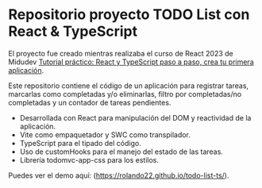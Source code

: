 # Repositorio proyecto TODO List con React & TypeScript

El proyecto fue creado mientras realizaba el curso de React 2023 de Midudev [Tutorial práctico: React y TypeScript paso a paso, crea tu primera aplicación](https://www.youtube.com/@midulive).

Este repositorio contiene el código de un aplicación para registrar tareas, marcarlas como completadas y/o eliminarlas, filtro por completadas/no completadas y un contador de tareas pendientes.

- Desarrollada con React para manipulación del DOM y reactividad de la aplicación.
- Vite como empaquetador y SWC como transpilador.
- TypeScript para el tipado del código.
- Uso de customHooks para el manejo del estado de las tareas.
- Librería todomvc-app-css para los estilos.

Puedes ver el demo aquí: (https://rolando22.github.io/todo-list-ts/).
